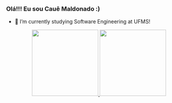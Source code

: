### Olá!!! Eu sou Cauê Maldonado :)

- 📖 I’m currently studying Software Engineering at UFMS!

<div align="center">
  <a href="https://github.com/cauemaldonadolima">
  <img height="180em" src="https://github-readme-stats.vercel.app/api?username=cauemaldonadolima&show_icons=true&theme=dracula&include_all_commits=true&count_private=true"/>
  <img height="180em" src="https://github-readme-stats.vercel.app/api/top-langs/?username=cauemaldonadolima&layout=compact&langs_count=7&theme=dracula"/>
</div>


